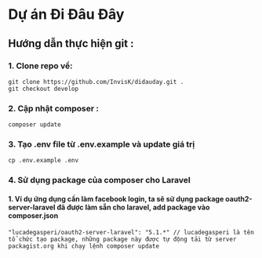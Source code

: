 # Dự án Đi Đâu Đây

## Hướng dẫn thực hiện git :

### 1. Clone repo  về:
```
git clone https://github.com/InvisK/didauday.git .
git checkout develop
```

### 2. Cập nhật composer :
```
composer update
```
### 3. Tạo .env file từ .env.example và update giá trị
```
cp .env.example .env
```
### 4. Sử dụng package của composer cho Laravel
#### 1. Ví dụ ứng dụng cần làm facebook login, ta sẽ sử dụng package oauth2-server-laravel đã được làm sẵn cho laravel, add package vào composer.json
```
"lucadegasperi/oauth2-server-laravel": "5.1.*" // lucadegasperi là tên tổ chức tạo package, những package này được tự động tải từ server packagist.org khi chạy lệnh composer update
```
